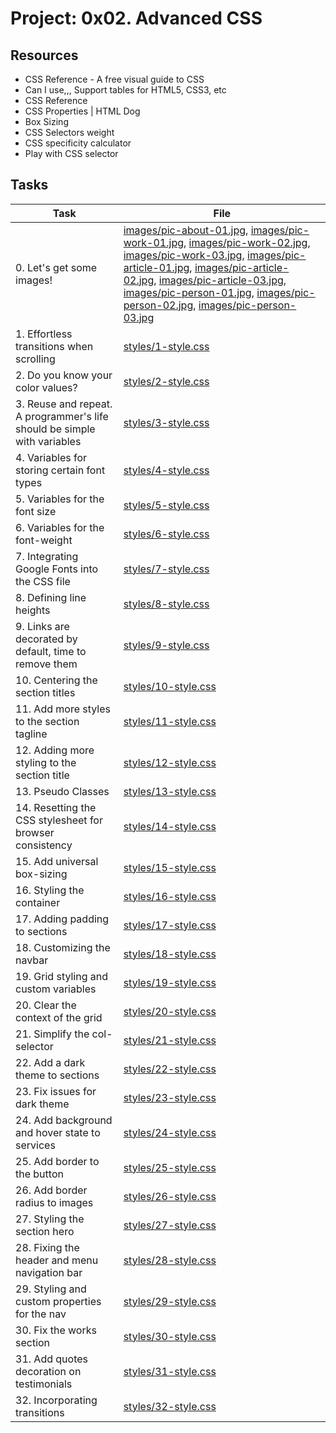 # Project: 0x02. Advanced CSS

## Resources

* CSS Reference - A free visual guide to CSS 
* Can I use,,, Support tables for HTML5, CSS3, etc
* CSS Reference
* CSS Properties | HTML Dog
* Box Sizing
* CSS Selectors weight
* CSS specificity calculator
* Play with CSS selector

## Tasks

| Task | File |
| ---- | ---- |
| 0. Let's get some images! | [images/pic-about-01.jpg](./images/pic-about-01.jpg), [images/pic-work-01.jpg](./images/pic-work-01.jpg), [images/pic-work-02.jpg](./images/pic-work-02.jpg), [images/pic-work-03.jpg](./images/pic-work-03.jpg), [images/pic-article-01.jpg](./images/pic-article-01.jpg), [images/pic-article-02.jpg](./images/pic-article-02.jpg), [images/pic-article-03.jpg](./images/pic-article-03.jpg), [images/pic-person-01.jpg](./images/pic-person-01.jpg), [images/pic-person-02.jpg](./images/pic-person-02.jpg), [images/pic-person-03.jpg](./images/pic-person-03.jpg) |
| 1. Effortless transitions when scrolling | [styles/1-style.css](./styles/1-style.css) |
| 2. Do you know your color values? | [styles/2-style.css](./styles/2-style.css) |
| 3. Reuse and repeat. A programmer's life should be simple with variables | [styles/3-style.css](./styles/3-style.css) |
| 4. Variables for storing certain font types | [styles/4-style.css](./styles/4-style.css) |
| 5. Variables for the font size | [styles/5-style.css](./styles/5-style.css) |
| 6. Variables for the font-weight | [styles/6-style.css](./styles/6-style.css) |
| 7. Integrating Google Fonts into the CSS file | [styles/7-style.css](./styles/7-style.css) |
| 8. Defining line heights | [styles/8-style.css](./styles/8-style.css) |
| 9. Links are decorated by default, time to remove them | [styles/9-style.css](./styles/9-style.css) |
| 10. Centering the section titles | [styles/10-style.css](./styles/10-style.css) |
| 11. Add more styles to the section tagline | [styles/11-style.css](./styles/11-style.css) |
| 12. Adding more styling to the section title | [styles/12-style.css](./styles/12-style.css) |
| 13. Pseudo Classes | [styles/13-style.css](./styles/13-style.css) |
| 14. Resetting the CSS stylesheet for browser consistency | [styles/14-style.css](./styles/14-style.css) |
| 15. Add universal box-sizing | [styles/15-style.css](./styles/15-style.css) |
| 16. Styling the container | [styles/16-style.css](./styles/16-style.css) |
| 17. Adding padding to sections | [styles/17-style.css](./styles/17-style.css) |
| 18. Customizing the navbar | [styles/18-style.css](./styles/18-style.css) |
| 19. Grid styling and custom variables | [styles/19-style.css](./styles/19-style.css) |
| 20. Clear the context of the grid | [styles/20-style.css](./styles/20-style.css) |
| 21. Simplify the col- selector | [styles/21-style.css](./styles/21-style.css) |
| 22. Add a dark theme to sections | [styles/22-style.css](./styles/22-style.css) |
| 23. Fix issues for dark theme | [styles/23-style.css](./styles/23-style.css) |
| 24. Add background and hover state to services | [styles/24-style.css](./styles/24-style.css) |
| 25. Add border to the button | [styles/25-style.css](./styles/25-style.css) |
| 26. Add border radius to images | [styles/26-style.css](./styles/26-style.css) |
| 27. Styling the section hero | [styles/27-style.css](./styles/27-style.css) |
| 28. Fixing the header and menu navigation bar | [styles/28-style.css](./styles/28-style.css) |
| 29. Styling and custom properties for the nav | [styles/29-style.css](./styles/29-style.css) |
| 30. Fix the works section | [styles/30-style.css](./styles/30-style.css) |
| 31. Add quotes decoration on testimonials | [styles/31-style.css](./styles/31-style.css) |
| 32. Incorporating transitions | [styles/32-style.css](./styles/32-style.css) |
